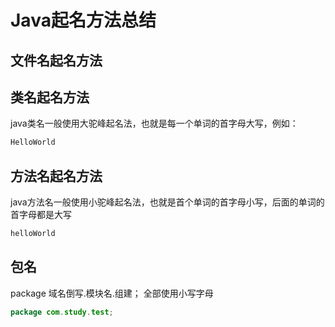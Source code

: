 # Java起名方法总结

## 文件名起名方法

## 类名起名方法

java类名一般使用大驼峰起名法，也就是每一个单词的首字母大写，例如：

```java
HelloWorld
```

## 方法名起名方法

java方法名一般使用小驼峰起名法，也就是首个单词的首字母小写，后面的单词的首字母都是大写

```java
helloWorld
```

## 包名

package 域名倒写.模块名.组建；
全部使用小写字母

```Java
package com.study.test;
```

